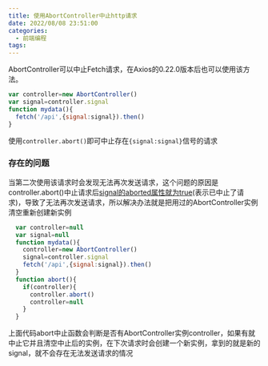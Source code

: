 ```yaml
---
title: 使用AbortController中止http请求
date: 2022/08/08 23:51:00
categories: 
  - 前端编程
tags: 
---
```



AbortController可以中止Fetch请求，在Axios的0.22.0版本后也可以使用该方法。
```javascript
var controller=new AbortController()
var signal=controller.signal
function mydata(){
  fetch('/api',{signal:signal}).then()
} 
```
使用`controller.abort()`即可中止存在`{signal:signal}`信号的请求

### 存在的问题
当第二次使用该请求时会发现无法再次发送请求，这个问题的原因是controller.abort()中止请求后[signal的aborted属性就为true](https://developer.mozilla.org/zh-CN/docs/Web/API/AbortSignal)(表示已中止了请求)，导致了无法再次发送请求，所以解决办法就是把用过的AbortController实例清空重新创建新实例
```javascript
  var controller=null
  var signal=null
  function mydata(){
    controller=new AbortController()
    signal=controller.signal
    fetch('/api',{signal:signal}).then()
  } 
  function abort(){
    if(controller){
      controller.abort()
      controller=null
    }
  } 
```
上面代码abort中止函数会判断是否有AbortController实例controller，如果有就中止它并且清空中止后的实例，在下次请求时会创建一个新实例，拿到的就是新的signal，就不会存在无法发送请求的情况

